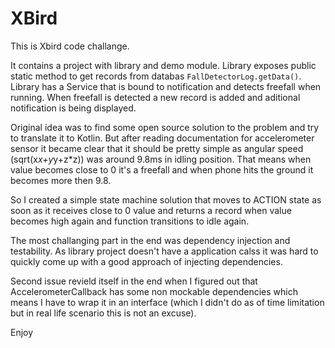 # XBird

This is Xbird code challange. 

It contains a project with library and demo module. Library exposes public static method to get records from databas `FallDetectorLog.getData()`.
Library has a Service that is bound to notification and detects freefall when running. When freefall is detected a new record is added and aditional notification is being displayed. 

Original idea was to find some open source solution to the problem and try to translate it to Kotlin. But after reading documentation for accelerometer sensor it became clear that it should be pretty simple as angular speed (sqrt(x*x+y*y+z*z)) was around 9.8ms in idling position. That means when value becomes close to 0 it's a freefall and when phone hits the ground it becomes more then 9.8. 

So I created a simple state machine solution that moves to ACTION state as soon as it receives close to 0 value and returns a record when value becomes high again and function transitions to idle again. 

The most challanging part in the end was dependency injection and testability. As library project doesn't have a application calss it was hard to quickly come up with a good approach of injecting dependencies. 

Second issue revield itself in the end when I figured out that AccelerometerCallback has some non mockable dependencies which means I have to wrap it in an interface (which I didn't do as of time limitation but in real life scenario this is not an excuse).

Enjoy 

